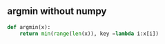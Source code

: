 ## argmin without numpy 

```python
def argmin(x):
    return min(range(len(x)), key =lambda i:x[i])
```
